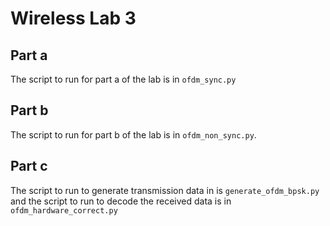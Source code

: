 # Wireless Lab 3
## Part a
The script to run for part a of the lab is in `ofdm_sync.py`
## Part b
The script to run for part b of the lab is in `ofdm_non_sync.py`.
## Part c
The script to run to generate transmission data in is `generate_ofdm_bpsk.py` and the script to run to decode the received data is in `ofdm_hardware_correct.py`
